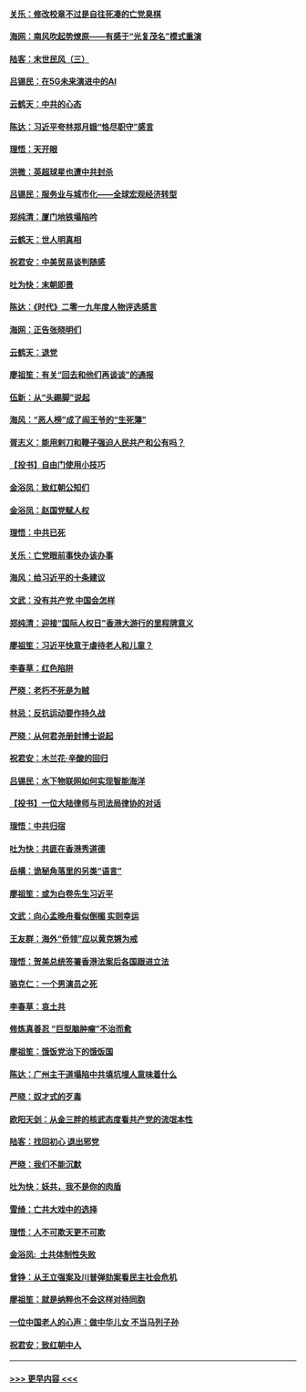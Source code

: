 #### [关乐：修改校章不过是自往死凑的亡党臭棋](../pages/nsc993/n11735097.md?t=12210811) 
#### [海网：南风吹起势燎原——有感于“光复茂名”模式重演](../pages/nsc993/n11732308.md?t=12210811) 
#### [陆客：末世民风（三）](../pages/nsc993/n11732211.md?t=12210811) 
#### [吕锡民：在5G未来演进中的AI](../pages/nsc993/n11730010.md?t=12210811) 
#### [云鹤天：中共的心态](../pages/nsc993/n11729906.md?t=12210811) 
#### [陈达：习近平夸林郑月娥“恪尽职守”感言](../pages/nsc993/n11729881.md?t=12210811) 
#### [理悟：天开眼](../pages/nsc993/n11729699.md?t=12210811) 
#### [洪微：英超球星也遭中共封杀](../pages/nsc993/n11727243.md?t=12210811) 
#### [吕锡民：服务业与城市化——全球宏观经济转型](../pages/nsc993/n11725845.md?t=12210811) 
#### [郑纯清：厦门地铁塌陷吟](../pages/nsc993/n11725813.md?t=12210811) 
#### [云鹤天：世人明真相](../pages/nsc993/n11725621.md?t=12210811) 
#### [祝君安：中美贸易谈判随感](../pages/nsc993/n11725609.md?t=12210811) 
#### [吐为快：末朝即景](../pages/nsc993/n11723365.md?t=12210811) 
#### [陈达：《时代》二零一九年度人物评选感言](../pages/nsc993/n11723337.md?t=12210811) 
#### [海网：正告张晓明们](../pages/nsc993/n11723228.md?t=12210811) 
#### [云鹤天：退党](../pages/nsc993/n11723056.md?t=12210811) 
#### [廖祖笙：有关“回去和他们再谈谈”的通报](../pages/nsc993/n11722442.md?t=12210811) 
#### [伍新：从“头踢脚”说起](../pages/nsc993/n11722429.md?t=12210811) 
#### [海风：“恶人榜”成了阎王爷的“生死簿”](../pages/nsc993/n11722272.md?t=12210811) 
#### [胥志义：能用剌刀和鞭子强迫人民共产和公有吗？](../pages/nsc993/n11720569.md?t=12210811) 
#### [【投书】自由门使用小技巧](../pages/nsc993/n11720180.md?t=12210811) 
#### [金浴凤：致红朝公知们](../pages/nsc993/n11720563.md?t=12210811) 
#### [金浴凤：赵国党赋人权](../pages/nsc993/n11720533.md?t=12210811) 
#### [理悟：中共已死](../pages/nsc993/n11720233.md?t=12210811) 
#### [关乐：亡党眼前事快办该办事](../pages/nsc993/n11719160.md?t=12210811) 
#### [海风：给习近平的十条建议](../pages/nsc993/n11717616.md?t=12210811) 
#### [文武：没有共产党 中国会怎样](../pages/nsc993/n11717584.md?t=12210811) 
#### [郑纯清：迎接“国际人权日”香港大游行的里程牌意义](../pages/nsc993/n11717417.md?t=12210811) 
#### [廖祖笙：习近平快意于虐待老人和儿童？](../pages/nsc993/n11715313.md?t=12210811) 
#### [李春草：红色陷阱](../pages/nsc993/n11715029.md?t=12210811) 
#### [严晓：老朽不死是为贼](../pages/nsc993/n11712910.md?t=12210811) 
#### [林忌：反抗运动要作持久战](../pages/nsc993/n11712623.md?t=12210811) 
#### [严晓：从何君尧册封博士说起](../pages/nsc993/n11712465.md?t=12210811) 
#### [祝君安：木兰花·辛酸的回归](../pages/nsc993/n11712381.md?t=12210811) 
#### [吕锡民：水下物联网如何实现智能海洋](../pages/nsc993/n11711158.md?t=12210811) 
#### [【投书】一位大陆律师与司法局律协的对话](../pages/nsc993/n11709675.md?t=12210811) 
#### [理悟：中共归宿](../pages/nsc993/n11710059.md?t=12210811) 
#### [吐为快：共匪在香港秀道德](../pages/nsc993/n11709979.md?t=12210811) 
#### [岳横：诡秘角落里的另类“语言”](../pages/nsc993/n11709792.md?t=12210811) 
#### [廖祖笙：或为白卷先生习近平](../pages/nsc993/n11708330.md?t=12210811) 
#### [文武：向心孟晚舟看似倒楣 实则幸运](../pages/nsc993/n11708236.md?t=12210811) 
#### [王友群：海外“侨领”应以黄克锵为戒](../pages/nsc993/n11706176.md?t=12210811) 
#### [理悟：贺美总统签署香港法案后各国跟进立法](../pages/nsc993/n11706853.md?t=12210811) 
#### [骆克仁：一个男演员之死](../pages/nsc993/n11706677.md?t=12210811) 
#### [李春草：哀土共](../pages/nsc993/n11706255.md?t=12210811) 
#### [修炼真善忍 “巨型脑肿瘤”不治而愈](../pages/nsc993/n11705340.md?t=12210811) 
#### [廖祖笙：饿饭党治下的饿饭国](../pages/nsc993/n11705085.md?t=12210811) 
#### [陈达：广州主干道塌陷中共填坑埋人意味着什么](../pages/nsc993/n11705046.md?t=12210811) 
#### [严晓：奴才式的歹毒](../pages/nsc993/n11704826.md?t=12210811) 
#### [欧阳天剑：从金三胖的核武态度看共产党的流氓本性](../pages/nsc993/n11702238.md?t=12210811) 
#### [陆客：找回初心 退出邪党](../pages/nsc993/n11702213.md?t=12210811) 
#### [严晓：我们不能沉默](../pages/nsc993/n11702110.md?t=12210811) 
#### [吐为快：妖共，我不是你的肉盾](../pages/nsc993/n11701366.md?t=12210811) 
#### [雪绮：亡共大戏中的选择](../pages/nsc993/n11699922.md?t=12210811) 
#### [理悟：人不可欺天更不可欺](../pages/nsc993/n11699657.md?t=12210811) 
#### [金浴凤:  土共体制性失败](../pages/nsc993/n11699361.md?t=12210811) 
#### [曾铮：从王立强案及川普弹劾案看民主社会危机](../pages/nsc993/n11699318.md?t=12210811) 
#### [廖祖笙：就是纳粹也不会这样对待同胞](../pages/nsc993/n11697658.md?t=12210811) 
#### [一位中国老人的心声：做中华儿女 不当马列子孙](../pages/nsc993/n11697525.md?t=12210811) 
#### [祝君安：致红朝中人](../pages/nsc993/n11697518.md?t=12210811) 

----
#### [ >>> 更早内容 <<< ](../indexes/nsc993-earlier.md)

